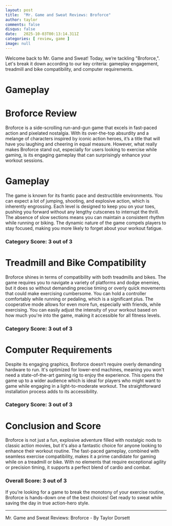 ```yaml
---
layout: post
title:  "Mr. Game and Sweat Reviews: Broforce"
author: taylor
comments: false
disqus: false
date:   2025-10-03T00:13:14.311Z
categories: [ review, game ]
image: null
---
```


Welcome back to Mr. Game and Sweat! Today, we’re tackling "Broforce,". Let's break it down according to our key criteria: gameplay engagement, treadmill and bike compatibility, and computer requirements.

# Gameplay

# Broforce Review

Broforce is a side-scrolling run-and-gun game that excels in fast-paced action and pixelated nostalgia. With its over-the-top absurdity and a melange of characters inspired by iconic action heroes, it’s a title that will have you laughing and cheering in equal measure. However, what really makes Broforce stand out, especially for users looking to exercise while gaming, is its engaging gameplay that can surprisingly enhance your workout sessions. 

# Gameplay

The game is known for its frantic pace and destructible environments. You can expect a lot of jumping, shooting, and explosive action, which is inherently engrossing. Each level is designed to keep you on your toes, pushing you forward without any lengthy cutscenes to interrupt the thrill. The absence of slow sections means you can maintain a consistent rhythm while running or biking. The dynamic nature of the game compels players to stay focused, making you more likely to forget about your workout fatigue. 

### Category Score: 3 out of 3

# Treadmill and Bike Compatibility

Broforce shines in terms of compatibility with both treadmills and bikes. The game requires you to navigate a variety of platforms and dodge enemies, but it does so without demanding precise timing or overly quick movements that could make exercising cumbersome. You can hold a controller comfortably while running or pedaling, which is a significant plus. The cooperative mode allows for even more fun, especially with friends, while exercising. You can easily adjust the intensity of your workout based on how much you're into the game, making it accessible for all fitness levels.

### Category Score: 3 out of 3

# Computer Requirements

Despite its engaging graphics, Broforce doesn’t require overly demanding hardware to run. It's optimized for lower-end machines, meaning you won't need a state-of-the-art gaming rig to enjoy the experience. This opens the game up to a wider audience which is ideal for players who might want to game while engaging in a light-to-moderate workout. The straightforward installation process adds to its accessibility.

### Category Score: 3 out of 3

# Conclusion and Score

Broforce is not just a fun, explosive adventure filled with nostalgic nods to classic action movies, but it's also a fantastic choice for anyone looking to enhance their workout routine. The fast-paced gameplay, combined with seamless exercise compatibility, makes it a prime candidate for gaming while on a treadmill or bike. With no elements that require exceptional agility or precision timing, it supports a perfect blend of cardio and combat. 

### Overall Score: 3 out of 3 

If you’re looking for a game to break the monotony of your exercise routine, Broforce is hands-down one of the best choices! Get ready to sweat while saving the day in true action-hero style.

---

Mr. Game and Sweat Reviews: Broforce - By Taylor Dorsett
